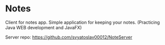 # Notes
Client for notes app.
Simple application for keeping your notes.
(Practicing Java WEB development and JavaFX)

Server repo: https://github.com/svyatoslav00012/NoteServer
